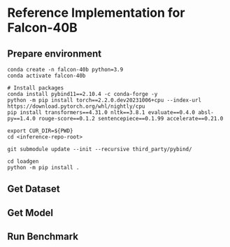 # Reference Implementation for Falcon-40B

## Prepare environment
```
conda create -n falcon-40b python=3.9
conda activate falcon-40b

# Install packages
conda install pybind11==2.10.4 -c conda-forge -y
python -m pip install torch==2.2.0.dev20231006+cpu --index-url https://download.pytorch.org/whl/nightly/cpu
pip install transformers==4.31.0 nltk==3.8.1 evaluate==0.4.0 absl-py==1.4.0 rouge-score==0.1.2 sentencepiece==0.1.99 accelerate==0.21.0

export CUR_DIR=${PWD}
cd <inference-repo-root>

git submodule update --init --recursive third_party/pybind/

cd loadgen
python -m pip install .
```

## Get Dataset

## Get Model

## Run Benchmark

